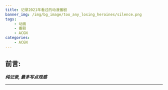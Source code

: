 ```yaml
---
title: 记录2021年看过的动漫番剧
banner_img: /img/bg_image/too_any_losing_heroines/silence.png
tags: 
    - 动画
    - 番剧
    - ACGN
categories: 
    - ACGN
---
```


## 前言:
***纯记录, 最多写点观感***

***